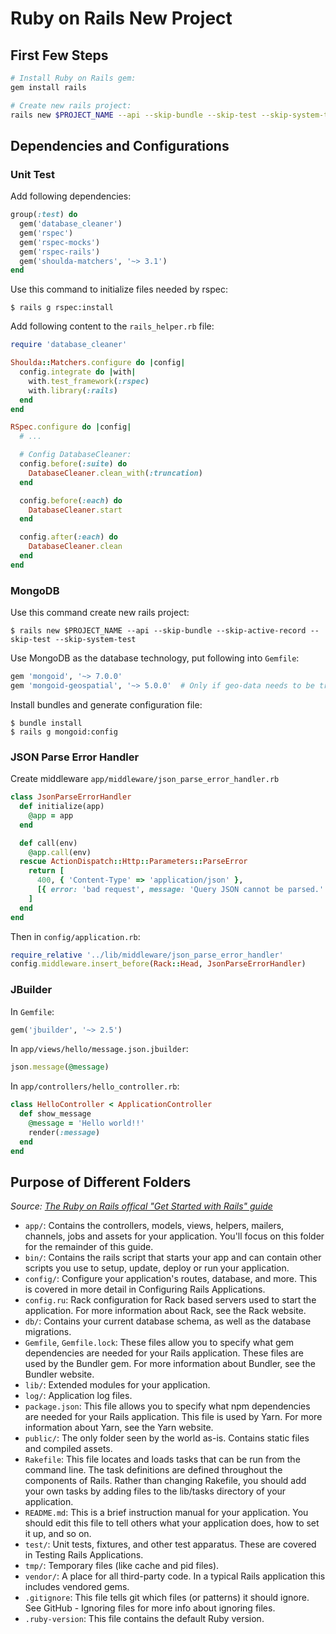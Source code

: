 # Ruby on Rails New Project

## First Few Steps

```bash
# Install Ruby on Rails gem:
gem install rails 

# Create new rails project:
rails new $PROJECT_NAME --api --skip-bundle --skip-test --skip-system-test
```

## Dependencies and Configurations

### Unit Test

Add following dependencies:

```ruby
group(:test) do
  gem('database_cleaner')
  gem('rspec')
  gem('rspec-mocks')
  gem('rspec-rails')
  gem('shoulda-matchers', '~> 3.1')
end
```

Use this command to initialize files needed by rspec:

```console
$ rails g rspec:install
```

Add following content to the `rails_helper.rb` file:

```ruby
require 'database_cleaner'

Shoulda::Matchers.configure do |config|
  config.integrate do |with|
    with.test_framework(:rspec)
    with.library(:rails)
  end
end

RSpec.configure do |config|
  # ...

  # Config DatabaseCleaner:
  config.before(:suite) do
    DatabaseCleaner.clean_with(:truncation)
  end

  config.before(:each) do
    DatabaseCleaner.start
  end

  config.after(:each) do
    DatabaseCleaner.clean
  end
end
```

### MongoDB

Use this command create new rails project:

```console
$ rails new $PROJECT_NAME --api --skip-bundle --skip-active-record --skip-test --skip-system-test
```

Use MongoDB as the database technology, put following into `Gemfile`:

```ruby
gem 'mongoid', '~> 7.0.0'
gem 'mongoid-geospatial', '~> 5.0.0'  # Only if geo-data needs to be treated properly
```

Install bundles and generate configuration file:

```console
$ bundle install
$ rails g mongoid:config
```

### JSON Parse Error Handler

Create middleware `app/middleware/json_parse_error_handler.rb`

```ruby
class JsonParseErrorHandler
  def initialize(app)
    @app = app
  end

  def call(env)
    @app.call(env)
  rescue ActionDispatch::Http::Parameters::ParseError
    return [
      400, { 'Content-Type' => 'application/json' },
      [{ error: 'bad request', message: 'Query JSON cannot be parsed.' }.to_json]
    ]
  end
end
```

Then in `config/application.rb`:

```ruby
require_relative '../lib/middleware/json_parse_error_handler'
config.middleware.insert_before(Rack::Head, JsonParseErrorHandler)
```

### JBuilder

In `Gemfile`:
```ruby
gem('jbuilder', '~> 2.5')
```

In `app/views/hello/message.json.jbuilder`:

```ruby
json.message(@message)
```

In `app/controllers/hello_controller.rb`:

```ruby
class HelloController < ApplicationController
  def show_message
    @message = 'Hello world!!'
    render(:message)
  end
end
```

## Purpose of Different Folders

_Source: [The Ruby on Rails offical "Get Started with Rails" guide](http://guides.rubyonrails.org/getting_started.html)_

* `app/`: Contains the controllers, models, views, helpers, mailers, channels, jobs and assets for your application. You'll focus on this folder for the remainder of this guide.
* `bin/`: Contains the rails script that starts your app and can contain other scripts you use to setup, update, deploy or run your application.
* `config/`: Configure your application's routes, database, and more. This is covered in more detail in Configuring Rails Applications.
* `config.ru`: Rack configuration for Rack based servers used to start the application. For more information about Rack, see the Rack website.
* `db/`: Contains your current database schema, as well as the database migrations.
* `Gemfile`, `Gemfile.lock`: These files allow you to specify what gem dependencies are needed for your Rails application. These files are used by the Bundler gem. For more information about Bundler, see the Bundler website.
* `lib/`: Extended modules for your application.
* `log/`: Application log files.
* `package.json`: This file allows you to specify what npm dependencies are needed for your Rails application. This file is used by Yarn. For more information about Yarn, see the Yarn website.
* `public/`: The only folder seen by the world as-is. Contains static files and compiled assets.
* `Rakefile`: This file locates and loads tasks that can be run from the command line. The task definitions are defined throughout the components of Rails. Rather than changing Rakefile, you should add your own tasks by adding files to the lib/tasks directory of your application.
* `README.md`: This is a brief instruction manual for your application. You should edit this file to tell others what your application does, how to set it up, and so on.
* `test/`: Unit tests, fixtures, and other test apparatus. These are covered in Testing Rails Applications.
* `tmp/`: Temporary files (like cache and pid files).
* `vendor/`: A place for all third-party code. In a typical Rails application this includes vendored gems.
* `.gitignore`: This file tells git which files (or patterns) it should ignore. See GitHub - Ignoring files for more info about ignoring files.
* `.ruby-version`: This file contains the default Ruby version.
